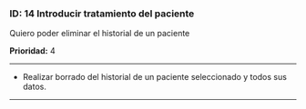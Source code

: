 ### **ID:** 14 **Introducir tratamiento del paciente**

Quiero poder eliminar el historial de un paciente

**Prioridad:** 4

---

* Realizar borrado del historial de un paciente seleccionado y todos sus datos.

---
